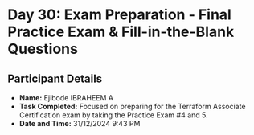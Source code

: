 # Day 30: Exam Preparation - Final Practice Exam & Fill-in-the-Blank Questions
## Participant Details

- **Name:** Ejibode IBRAHEEM A
- **Task Completed:** Focused on preparing for the Terraform Associate Certification exam by taking the Practice Exam #4 and 5.
- **Date and Time:** 31/12/2024 9:43 PM
